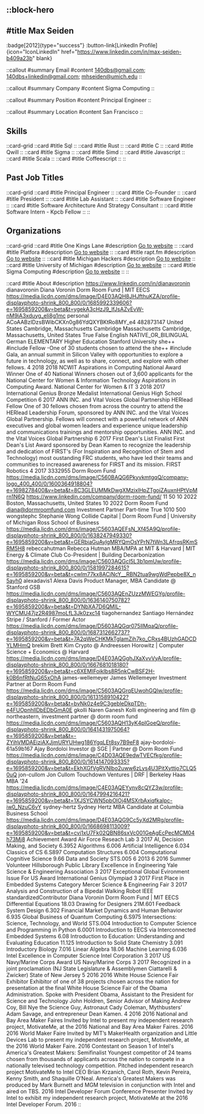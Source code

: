 ::block-hero
---
#title
Max Seiden
---

:badge[2012]{type="success"}
:button-link[LinkedIn Profile]{icon="IconLinkedIn" href="https://www.linkedin.com/in/max-seiden-b409a23b" blank}

::callout
#summary
Email
#content
140dbs@gmail.com; 140dbs+linkedin@gmail.com; mhseiden@umich.edu
::

::callout
#summary
Company
#content
Sigma Computing
::

::callout
#summary
Position
#content
Principal Engineer
::

::callout
#summary
Location
#content
San Francisco
::

## Skills
::card-grid
::card
#title
Sql
::
::card
#title
Rust
::
::card
#title
C
::
::card
#title
Qwill
::
::card
#title
Sigma
::
::card
#title
Simd
::
::card
#title
Javascript
::
::card
#title
Scala
::
::card
#title
Coffeescript
::
::

## Past Job Titles
::card-grid
::card
#title
Principal Engineer
::
::card
#title
Co-Founder
::
::card
#title
President
::
::card
#title
Lab Assistant
::
::card
#title
Software Engineer
::
::card
#title
Software Architecture And Strategy Consultant
::
::card
#title
Software Intern - Kpcb Fellow
::
::

## Organizations
::card-grid
::card
#title
One Kings Lane
#description
[Go to website](onekingslane.com)
::
::card
#title
Platfora
#description
[Go to website](platfora.com)
::
::card
#title
rapt.fm
#description
[Go to website](rapt.fm)
::
::card
#title
Michigan Hackers
#description
[Go to website](michiganhackers.org)
::
::card
#title
University of Michigan
#description
[Go to website](umich.edu)
::
::card
#title
Sigma Computing
#description
[Go to website](sigmacomputing.com)
::
::

::card
#title
About
#description
https://www.linkedin.com/in/dianavoronin dianavoronin Diana Voronin Dorm Room Fund | MIT EECS https://media.licdn.com/dms/image/D4E03AQH8JHJfthuKZA/profile-displayphoto-shrink_800_800/0/1685992339606?e=1695859200&v=beta&t=ygekA3cHzJ9_lfJsAZvEvW-nM9iA3xduyg_eli8g1mc personal ACoAABzIDzsBWibCKXn0g86YdQXYBKtRo8MY_e4 482873147 United States Cambridge, Massachusetts Cambridge Massachusetts Cambridge, Massachusetts, United States True False English NATIVE_OR_BILINGUAL German ELEMENTARY Higher Education Stanford University she++ #include Fellow -One of 30 students chosen to attend the she++ #include Gala, an annual summit in Silicon Valley with opportunities to explore a future in technology, as well as to share, connect, and explore with other fellows. 4 2018 2018 NCWIT Aspirations in Computing National Award Winner One of 40 National Winners chosen out of 3,600 applicants for the National Center for Women & Information Technology Aspirations in Computing Award. National Center for Women & IT 3 2018 2017 International Genius Bronze Medalist International Genius High School Competition 6 2017 ANN INC. and Vital Voices Global Partnership HERlead Fellow  One of 30 fellows chosen from across the country to attend the HERlead Leadership Forum, sponsored by ANN INC. and the Vital Voices Global Partnership. Fellows will connect with a powerful network of ANN executives and global women leaders and experience unique leadership and communications trainings and mentorship opportunities. ANN INC. and the Vital Voices Global Partnership 6 2017 First Dean's List Finalist First Dean's List Award sponsored by Dean Kamen to recognize the leadership and dedication of
FIRST's (For Inspiration and Recognition of Stem and Technology) most oustanding FRC students, who have led their teams and communities to increased awareness for FIRST and its mission. FIRST Robotics 4 2017 3332955 Dorm Room Fund https://media.licdn.com/dms/image/C560BAQG6PkyvkmtgqQ/company-logo_400_400/0/1600364918804?e=1698278400&v=beta&t=8C3GLEUMMkDwgXMzjxlHpZTgojZAuxnHPtVpMrn1N6Q https://www.linkedin.com/company/dorm-room-fund/ 11 50 10 2022 Boston, Massachusetts, United States 10 2022 Dorm Room Fund diana@dormroomfund.com Investment Partner Part-time True 1010 500 wongstephc Stephanie Wong Collide Capital | Dorm Room Fund | University of Michigan Ross School of Business https://media.licdn.com/dms/image/C5603AQEFsN_Xf45A9Q/profile-displayphoto-shrink_800_800/0/1638247949330?e=1695859200&v=beta&t=GERbiaGuAylgMRYQmOsYPrN7tWn3LAfrqsRKmSRM5H8 rebeccahutman Rebecca Hutman MBA/MPA at MIT & Harvard | MIT Energy & Climate Club Co-President | Building Decarbonization https://media.licdn.com/dms/image/C5603AQGcI5L3b1pmUw/profile-displayphoto-shrink_800_800/0/1581997284615?e=1695859200&v=beta&t=cwlm77kx8ACjNcY__RBN2tua9wgWdPepbe8X_n5ayh0 alexadavis1 Alexa Davis Product Manager, MBA Candidate @ Stanford GSB https://media.licdn.com/dms/image/C5603AQEnZUzzMWEGYg/profile-displayphoto-shrink_800_800/0/1636140750782?e=1695859200&v=beta&t=DYNbXA7D6QMIL-WYCMU47jz2R4987moLfL3Jk0zxc14 tiagohernandez Santiago Hernández Stripe / Stanford / Former Actor https://media.licdn.com/dms/image/D5603AQGqr075llMqaQ/profile-displayphoto-shrink_800_800/0/1687312662737?e=1695859200&v=beta&t=7A2qWeCHKMkTglamZih7ko_CRxs4BUzhGADCDYLMHmQ brekim Brett Kim Crypto @ Andreessen Horowitz | Computer Science + Economics @ Harvard https://media.licdn.com/dms/image/D4E03AQGghJXaXvvVyA/profile-displayphoto-shrink_800_800/0/1667681018180?e=1695859200&v=beta&t=c6XEMIFoikIbs8R5nkCwBSF2H-k0B6nfRtNuG65xOhA james-wellemeyer James Wellemeyer Investment Partner at Dorm Room Fund https://media.licdn.com/dms/image/C5603AQGrqEUwohGQlw/profile-displayphoto-shrink_800_800/0/1613158910422?e=1695859200&v=beta&t=bvNk0z4e9C3gebleDkpTDh-e4FUOpnhllDbEDbGmA0E gkolli Naren Ganesh Kolli engineering and film @ northeastern, investment partner @ dorm room fund https://media.licdn.com/dms/image/C5603AQH13yK4pIGoeQ/profile-displayphoto-shrink_800_800/0/1641431975064?e=1695859200&v=beta&t=-ZYihVMDAEiziAXJjmURYUHwg186YgqLEt8sy7B9eF8 ajay-bordoloi-61a59b167 Ajay Bordoloi Investor @ SGE | Partner @ Dorm Room Fund https://media.licdn.com/dms/image/C4D03AQE9edwTVECfkg/profile-displayphoto-shrink_800_800/0/1614147093335?e=1695859200&v=beta&t=EkhXGfVgRVNlbo2uww6zLys4U3PitXyttjo7CLQ50uQ jon-cullom Jon Cullom Touchdown Ventures | DRF | Berkeley Haas MBA '24 https://media.licdn.com/dms/image/C4E03AQEYynv8cQYZ3w/profile-displayphoto-shrink_800_800/0/1647994216421?e=1695859200&v=beta&t=1XJSYCWN5pbOlOj4MSXrbAxiqfkaIpc-iw0_NzuC6vY sydney-hertz Sydney Hertz MBA Candidate at Columbia Business School https://media.licdn.com/dms/image/D4E03AQG9Cc5yXd2MRg/profile-displayphoto-shrink_800_800/0/1668698113009?e=1695859200&v=beta&t=cvj1xU7Fk02QBN86sxVc001GeAgEcPecMCM04h73Mj8 Achievement Award Air Force Reseach Lab 3 2017 AI, Decision Making, and Society 6.3952 Algorithms 6.006 Artificial Intelligence 6.034 Classics of CS 6.S897 Computation Structures 6.004 Computational Cognitive Science 9.66 Data and Society STS.005 6 2013 6 2016 Summer Volunteer Hillsborough Public Library Excellence in Engineering Yale Science & Engineering Association 3 2017 Exceptional Global Evironment Issue For US Award International Genius Olympiad 3 2017 First Place in Embedded Systems Category Mercer Science & Engineering Fair 3 2017 Analysis and Construction of a Bipedal Walking Robot IEEE standardizedContributor Diana Voronin Dorm Room Fund | MIT EECS Differential Equations 18.03 Drawing for Designers 21M.601 Feedback System Design 6.302 Financial Market Dynamics and Human Behavior 6.935 Global Business of Quantum Computing 6.S975 Intersections: Science, Technology, and World STS.004 Introduction to Computer Science and Programming in Python 6.0001 Introduction to EECS via Interconnected Embedded Systems 6.08 Introduction to Education: Understanding and Evaluating Education 11.125 Introduction to Solid State Chemistry 3.091 Introductory Biology 7.016 Linear Algebra 18.06 Machine Learning 6.036 Intel Excellence in Computer Science Intel Corporation 3 2017 US Navy/Marine Corps Award US Navy/Marine Corps 3 2017 Recognized in a joint proclamation (NJ State Legislature & Assemblymen Ciattarelli & Zwicker) State of New Jersey 5 2016 2016 White House Science Fair Exhibitor Exhibitor of one of 38 projects chosen across the nation for presentation at the final White House Science Fair of the Obama Administration. Spoke with President Obama, Assistant to the President for Science and Technology John Holdren, Senior Advisor of Making Andrew Coy, Bill Nye the Science Guy, Astronaut Cady Coleman, Mythbusters’ Adam Savage, and entrepreneur Dean Kamen. 4 2016 2016 National and Bay Area Maker Faires Invited by Intel to present my independent research project, MotivateMe, at the 2016 National and Bay Area Maker Faires. 2016 2016 World Maker Faire Invited by MIT’s MakerHealth organization and Little Devices Lab to present my independent research project, MotivateMe, at the 2016 World Maker Faire. 2016 Contestant on Season 1 of Intel's America's Greatest Makers: Semifinalist Youngest competitor of 24 teams chosen from thousands of applicants across the nation to compete in a nationally televised technology competition. Pitched independent research project MotivateMe to Intel CEO Brian Krzanich, Carol Roth, Kevin Pereira, Kenny Smith, and Shaquille O’Neal. America's Greatest Makers was produced by Mark Burnett and MGM television in conjunction with Intel and aired on TBS. 2016 Intel Developer Forum Conference Presenter Invited by Intel to exhibit my independent research project, MotivateMe at the 2016 Intel Developer Forum. 2016
::
